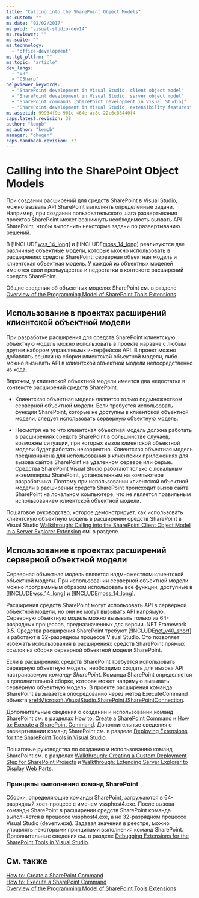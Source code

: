 ```yaml
---
title: "Calling into the SharePoint Object Models"
ms.custom: ""
ms.date: "02/02/2017"
ms.prod: "visual-studio-dev14"
ms.reviewer: ""
ms.suite: ""
ms.technology: 
  - "office-development"
ms.tgt_pltfrm: ""
ms.topic: "article"
dev_langs: 
  - "VB"
  - "CSharp"
helpviewer_keywords: 
  - "SharePoint development in Visual Studio, client object model"
  - "SharePoint development in Visual Studio, server object model"
  - "SharePoint commands [SharePoint development in Visual Studio]"
  - "SharePoint development in Visual Studio, extensibility features"
ms.assetid: 99934f9e-901e-464e-ac8c-22c6c86440f4
caps.latest.revision: 38
author: "kempb"
ms.author: "kempb"
manager: "ghogen"
caps.handback.revision: 37
---
```

# Calling into the SharePoint Object Models
  При создании расширений для средств SharePoint в Visual Studio, можно вызвать API SharePoint выполнять определенные задачи.  Например, при создании пользовательского шага развертывания проектов SharePoint может возникнуть необходимость вызвать API SharePoint, чтобы выполнить некоторые задачи по развертыванию решений.  
  
 В [!INCLUDE[wss_14_long](../sharepoint/includes/wss-14-long-md.md)] и [!INCLUDE[moss_14_long](../sharepoint/includes/moss-14-long-md.md)] реализуются две различные объектные модели, которые можно использовать в расширениях средств SharePoint: серверная объектная модель и клиентская объектная модель.  У каждой из объектных моделей имеются свои преимущества и недостатки в контексте расширений средств SharePoint.  
  
 Общие сведения об объектных моделях SharePoint см. в разделе [Overview of the Programming Model of SharePoint Tools Extensions](../sharepoint/overview-of-the-programming-model-of-sharepoint-tools-extensions.md).  
  
## Использование в проектах расширений клиентской объектной модели  
 При разработке расширения для средств SharePoint клиентскую объектную модель можно использовать в проекте наравне с любым другим набором управляемых интерфейсов API.  В проект можно добавлять ссылки на сборки клиентской объектной модели, либо можно вызывать API в клиентской объектной модели непосредственно из кода.  
  
 Впрочем, у клиентской объектной модели имеется два недостатка в контексте расширений средств SharePoint.  
  
-   Клиентская объектная модель является только подмножеством серверной объектной модели.  Если требуется использовать функции SharePoint, которые не доступны в клиентской объектной модели, следует использовать серверную объектную модель.  
  
-   Несмотря на то что клиентская объектная модель должна работать в расширениях средств SharePoint в большинстве случаев, возможны ситуации, при которых вызов клиентской объектной модели будет работать некорректно.  Клиентская объектная модель предназначена для использования в клиентских приложениях для вызова сайтов SharePoint на удаленном сервере или ферме.  Средства SharePoint Visual Studio работают только с локальным экземпляром SharePoint, установленным на компьютере разработчика.  Поэтому при использовании клиентской объектной модели в расширении средств SharePoint происходит вызов сайта SharePoint на локальном компьютере, что не является правильным использованием клиентской объектной модели.  
  
 Пошаговое руководство, которое демонстрирует, как использовать клиентскую объектную модель в расширении средств SharePoint в Visual Studio [Walkthrough: Calling into the SharePoint Client Object Model in a Server Explorer Extension](../sharepoint/walkthrough-calling-into-the-sharepoint-client-object-model-in-a-server-explorer-extension.md) см. в разделе.  
  
## Использование в проектах расширений серверной объектной модели  
 Серверная объектная модель является надмножеством клиентской объектной модели.  При использовании серверной объектной модели можно программным образом использовать все функции, доступные в [!INCLUDE[wss_14_long](../sharepoint/includes/wss-14-long-md.md)] и [!INCLUDE[moss_14_long](../sharepoint/includes/moss-14-long-md.md)].  
  
 Расширения средств SharePoint могут использовать API в серверной объектной модели, но они не могут вызывать API напрямую.  Серверную объектную модель можно вызывать только из 64\-разрядных процессов, предназначенных для версии .NET Framework 3.5.  Средства расширения SharePoint требуют [!INCLUDE[net_v40_short](../sharepoint/includes/net-v40-short-md.md)] и работают в 32\-разрядном процессе Visual Studio.  Это позволяет избежать использования в расширениях средств SharePoint прямых ссылок на сборки серверной объектной модели SharePoint.  
  
 Если в расширениях средств SharePoint требуется использовать серверную объектную модель, необходимо создать для вызова API настраиваемую *команду SharePoint*.  Команда SharePoint определяется в дополнительной сборке, которая может напрямую вызывать серверную объектную модель.  В проекте расширения команда SharePoint вызывается опосредованно через метод ExecuteCommand объекта <xref:Microsoft.VisualStudio.SharePoint.ISharePointConnection>.  
  
 Дополнительные сведения о создании и использовании команд SharePoint см. в разделах [How to: Create a SharePoint Command](../sharepoint/how-to-create-a-sharepoint-command.md) и [How to: Execute a SharePoint Command](../sharepoint/how-to-execute-a-sharepoint-command.md).  Дополнительные сведения о развертывании команд SharePoint см. в разделе [Deploying Extensions for the SharePoint Tools in Visual Studio](../sharepoint/deploying-extensions-for-the-sharepoint-tools-in-visual-studio.md).  
  
 Пошаговые руководства по созданию и использованию команд SharePoint см. в разделах [Walkthrough: Creating a Custom Deployment Step for SharePoint Projects](../sharepoint/walkthrough-creating-a-custom-deployment-step-for-sharepoint-projects.md) и [Walkthrough: Extending Server Explorer to Display Web Parts](../sharepoint/walkthrough-extending-server-explorer-to-display-web-parts.md).  
  
### Принципы выполнения команд SharePoint  
 Сборки, определяющие команды SharePoint, загружаются в 64\-разрядный хост\-процесс с именем vssphost4.exe.  После вызова команды SharePoint в расширении средств SharePoint команда выполняется в процессе vssphost4.exe, а не 32\-разрядном процессе Visual Studio \(devenv.exe\).  Задавая значения в реестре, можно управлять некоторыми принципами выполнения команд SharePoint.  Дополнительные сведения см. в разделе [Debugging Extensions for the SharePoint Tools in Visual Studio](../sharepoint/debugging-extensions-for-the-sharepoint-tools-in-visual-studio.md).  
  
## См. также  
 [How to: Create a SharePoint Command](../sharepoint/how-to-create-a-sharepoint-command.md)   
 [How to: Execute a SharePoint Command](../sharepoint/how-to-execute-a-sharepoint-command.md)   
 [Overview of the Programming Model of SharePoint Tools Extensions](../sharepoint/overview-of-the-programming-model-of-sharepoint-tools-extensions.md)  
  
  